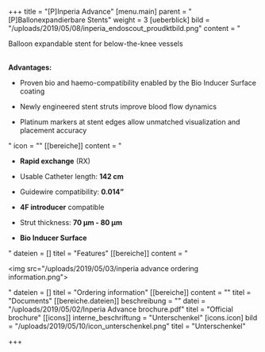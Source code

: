 +++
title = "[P]Inperia Advance"
[menu.main]
parent = "[P]Ballonexpandierbare Stents"
weight = 3
[ueberblick]
bild = "/uploads/2019/05/08/inperia_endoscout_proudktbild.png"
content = "<p>Balloon expandable stent for below-the-knee vessels</p><p></p><p><br><strong>Advantages:</strong></p><ul><li><p>Proven bio and haemo-compatibility enabled by the Bio Inducer Surface coating</p></li><li><p>Newly engineered stent struts improve blood flow dynamics</p></li><li><p>Platinum markers at stent edges allow unmatched visualization and placement accuracy</p></li></ul>"
icon = ""
[[bereiche]]
content = "<ul><li><p><strong>Rapid exchange</strong> (RX)</p></li><li><p>Usable Catheter length: <strong>142 cm</strong></p></li><li><p>Guidewire compatibility: <strong>0.014”</strong></p></li><li><p><strong>4F introducer</strong> compatible</p></li><li><p>Strut thickness: <strong>70 μm - 80 μm</strong></p></li><li><p><strong>Bio Inducer Surface</strong></p></li></ul>"
dateien = []
titel = "Features"
[[bereiche]]
content = "<p><img src=\"/uploads/2019/05/03/inperia advance ordering information.png\"></p>"
dateien = []
titel = "Ordering information"
[[bereiche]]
content = ""
titel = "Documents"
[[bereiche.dateien]]
beschreibung = ""
datei = "/uploads/2019/05/02/Inperia Advance brochure.pdf"
titel = "Official brochure"
[[icons]]
interne_beschriftung = "Unterschenkel"
[icons.icon]
bild = "/uploads/2019/05/10/icon_unterschenkel.png"
titel = "Unterschenkel"

+++
